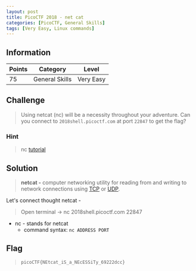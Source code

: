 ```yaml
---
layout: post
title: PicoCTF 2018 - net cat
categories: [PicoCTF, General Skills]
tags: [Very Easy, Linux commands]
---
```


## Information

| Points |Category  | Level|
|--|--|--|
| 75 | General Skills |Very Easy |

## Challenge

> Using netcat (nc) will be a necessity throughout your adventure. Can you connect to `2018shell.picoctf.com` at port `22847` to get the flag?

### Hint

> nc [tutorial](https://linux.die.net/man/1/nc)

## Solution

> **netcat -** computer networking utility for reading from and writing to network
> connections using [TCP](https://en.wikipedia.org/wiki/Transmission_Control_Protocol "Transmission Control Protocol") or [UDP](https://en.wikipedia.org/wiki/User_Datagram_Protocol).

Let's connect thought netcat -
> Open terminal -> nc 2018shell.picoctf.com 22847

* nc - stands for netcat 
	* command syntax:
		`nc ADDRESS PORT`

## Flag
> `picoCTF{NEtcat_iS_a_NEcESSiTy_69222dcc}`


